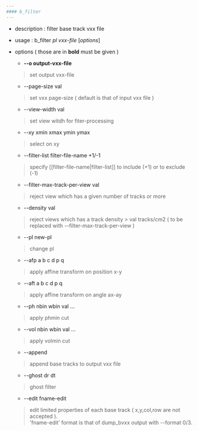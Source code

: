 ```yaml
---
#### b_filter
---
```


+ description : filter base track vxx file  
+ usage : b_filter *pl* *vxx-file* [*options*]
+ options ( those are in **bold** must be given )
  - **--o output-vxx-file**
  > set output vxx-file  

  - --page-size val
  > set vxx page-size ( default is that of input vxx file )  

  - --view-width val
  > set view witdh for fiter-processing  

  - --xy xmin xmax ymin ymax
  > select on xy  

  - --filter-list filter-file-name +1/-1
  > specify [[filter-file-name|filter-list]] to include (+1) or to exclude (-1)  

  - --filter-max-track-per-view val
  > reject view which has a given number of tracks or more  

  - --density val
  > reject views which has a track density > val tracks/cm2 ( to be replaced with --filter-max-track-per-view )  

  - --pl new-pl
  > change pl  

  - --afp a b c d p q
  > apply affine transform on position x-y  

  - --aft a b c d p q
  > apply affine transform on angle ax-ay  

  - --ph nbin wbin val ...
  > apply phmin cut  

  - --vol nbin wbin val ...
  > apply volmin cut  

  - --append
  > append base tracks to output vxx file  

  - --ghost dr dt
  > ghost filter  

  - --edit fname-edit
  > edit limited properties of each base track ( x,y,col,row are not accepted ).  
  > 'fname-edit' format is that of dump_bvxx output with --format 0/3.  
